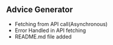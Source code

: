 ## Advice Generator

- Fetching from API call(Asynchronous)
- Error Handled in API fetching
- README.md file added
